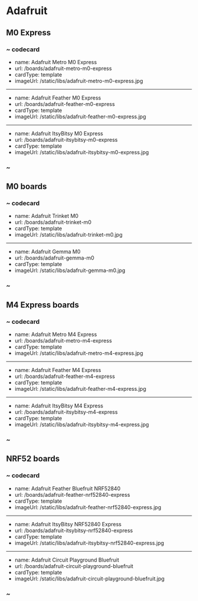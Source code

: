 # Adafruit

## M0 Express

### ~ codecard

* name: Adafruit Metro M0 Express
* url: /boards/adafruit-metro-m0-express
* cardType: template
* imageUrl: /static/libs/adafruit-metro-m0-express.jpg

---

* name: Adafruit Feather M0 Express
* url: /boards/adafruit-feather-m0-express
* cardType: template
* imageUrl: /static/libs/adafruit-feather-m0-express.jpg

---

* name: Adafruit ItsyBitsy M0 Express
* url: /boards/adafruit-itsybitsy-m0-express
* cardType: template
* imageUrl: /static/libs/adafruit-itsybitsy-m0-express.jpg

### ~


## M0 boards

### ~ codecard

* name: Adafruit Trinket M0
* url: /boards/adafruit-trinket-m0
* cardType: template
* imageUrl: /static/libs/adafruit-trinket-m0.jpg

---

* name: Adafruit Gemma M0
* url: /boards/adafruit-gemma-m0
* cardType: template
* imageUrl: /static/libs/adafruit-gemma-m0.jpg

### ~


## M4 Express boards

### ~ codecard

* name: Adafruit Metro M4 Express
* url: /boards/adafruit-metro-m4-express
* cardType: template
* imageUrl: /static/libs/adafruit-metro-m4-express.jpg

---

* name: Adafruit Feather M4 Express
* url: /boards/adafruit-feather-m4-express
* cardType: template
* imageUrl: /static/libs/adafruit-feather-m4-express.jpg

---

* name: Adafruit ItsyBitsy M4 Express
* url: /boards/adafruit-itsybitsy-m4-express
* cardType: template
* imageUrl: /static/libs/adafruit-itsybitsy-m4-express.jpg

### ~


## NRF52 boards

### ~ codecard

* name: Adafruit Feather Bluefruit NRF52840
* url: /boards/adafruit-feather-nrf52840-express
* cardType: template
* imageUrl: /static/libs/adafruit-feather-nrf52840-express.jpg

---

* name: Adafruit ItsyBitsy NRF52840 Express
* url: /boards/adafruit-itsybitsy-nrf52840-express
* cardType: template
* imageUrl: /static/libs/adafruit-itsybitsy-nrf52840-express.jpg

---

* name: Adafruit Circuit Playground Bluefruit
* url: /boards/adafruit-circuit-playground-bluefruit
* cardType: template
* imageUrl: /static/libs/adafruit-circuit-playground-bluefruit.jpg

### ~
